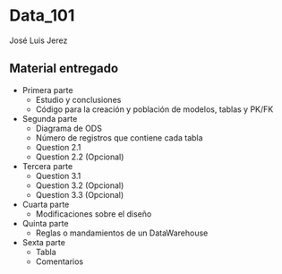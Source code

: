 # Data_101

José Luis Jerez

## Material entregado

- Primera parte
    - Estudio y conclusiones
    - Código para la creación y población de modelos, tablas y PK/FK
- Segunda parte
    - Diagrama de ODS
    - Número de registros que contiene cada tabla
    - Question 2.1
    - Question 2.2 (Opcional)
- Tercera  parte
    - Question 3.1
    - Question 3.2 (Opcional)
    - Question 3.3 (Opcional)
- Cuarta parte
    - Modificaciones sobre el diseño
- Quinta parte
    - Reglas o mandamientos de un DataWarehouse
- Sexta parte
    - Tabla
    - Comentarios